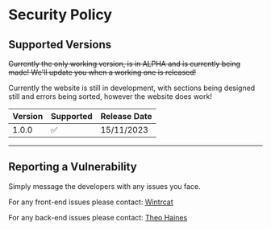 # Security Policy


## Supported Versions
~~Currently the only working version, is in ALPHA and is currently being made! We'll update you when a working one is released!~~


Currently the website is still in development, with sections being designed still and errors being sorted, however the website does work!

| Version | Supported          | Release Date |
| ------- | ------------------ | ------------ |
| 1.0.0   | :white_check_mark: | 15/11/2023   |

---
## Reporting a Vulnerability

Simply message the developers with any issues you face.



For any front-end issues please contact:
[Wintrcat](https://github.com/WintrCat)



For any back-end issues please contact:
[Theo Haines](https://github.com/Theohaines)
